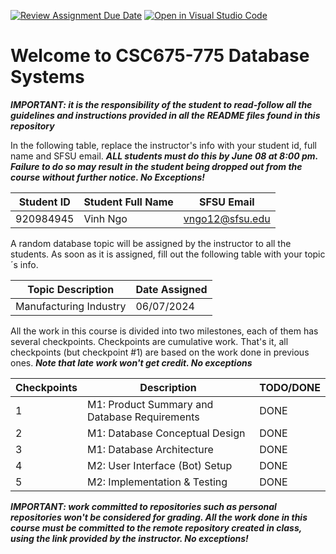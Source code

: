 [![Review Assignment Due Date](https://classroom.github.com/assets/deadline-readme-button-24ddc0f5d75046c5622901739e7c5dd533143b0c8e959d652212380cedb1ea36.svg)](https://classroom.github.com/a/T_pbm5Lu)
[![Open in Visual Studio Code](https://classroom.github.com/assets/open-in-vscode-718a45dd9cf7e7f842a935f5ebbe5719a5e09af4491e668f4dbf3b35d5cca122.svg)](https://classroom.github.com/online_ide?assignment_repo_id=11298528&assignment_repo_type=AssignmentRepo)
# Welcome to CSC675-775 Database Systems

***IMPORTANT: it is the responsibility of the student to read-follow all the guidelines and instructions provided in all the README files found in this repository***

In the following table, replace the instructor's info with your student id, full name and SFSU email. ***ALL students must do this by June 08 at 8:00 pm. Failure to do so may result in the student being dropped out from the course without further notice. No Exceptions!***


|        Student ID          |     Student Full Name      |        SFSU Email          |
| ---------------------------| ---------------------------| ---------------------------|
|         920984945          |         Vinh Ngo           |      vngo12@sfsu.edu       |


A random database topic will be assigned by the instructor to all the students. As soon as it is assigned, fill out the following table with your topic´s info.

|       Topic Description        |              Date Assigned                 |
| ------------------------------ | ------------------------------------------ |
|     Manufacturing Industry     |               06/07/2024                   |


All the work in this course is divided into two milestones, each of them has several checkpoints. Checkpoints are cumulative work. That's it, all checkpoints 
(but checkpoint #1) are based on the work done in previous ones. ***Note that late work won't get credit. No exceptions***


| Checkpoints |                      Description                      |          TODO/DONE         |
| ----------- | ----------------------------------------------------- | -------------------------- |
|     1       | M1: Product Summary and Database Requirements         |            DONE            |
|     2       | M1: Database Conceptual Design                        |            DONE            |
|     3       | M1: Database Architecture                             |            DONE            |
|     4       | M2: User Interface (Bot) Setup                        |            DONE            |
|     5       | M2: Implementation & Testing                          |            DONE            |






***IMPORTANT: work committed to repositories such as personal repositories won't be considered for grading. All the work done in this course must be committed to the remote repository created in class, using the link provided by the instructor. No exceptions!***




 


